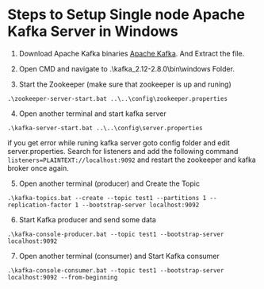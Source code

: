# Steps to Setup Single node Apache Kafka Server in Windows

1. Download Apache Kafka binaries [Apache Kafka](https://kafka.apache.org/downloads). And Extract the file.

2. Open CMD and navigate to .\kafka_2.12-2.8.0\bin\windows Folder.

3. Start the Zookeeper (make sure that zookeeper is up and runing)
```
.\zookeeper-server-start.bat ..\..\config\zookeeper.properties
```
4. Open another terminal and start kafka server 
```
.\kafka-server-start.bat ..\..\config\server.properties
```
if you get error while runing kafka server goto config folder and edit server.properties. 
Search for listeners and add the following command `listeners=PLAINTEXT://localhost:9092`
and restart the zookeeper and kafka broker once again.

5. Open another terminal (producer) and Create the Topic 
```
.\kafka-topics.bat --create --topic test1 --partitions 1 --replication-factor 1 --bootstrap-server localhost:9092
```
6. Start Kafka producer and send some data
```
.\kafka-console-producer.bat --topic test1 --bootstrap-server localhost:9092
```
7.  Open another terminal (consumer) and Start Kafka consumer
```
.\kafka-console-consumer.bat --topic test1 --bootstrap-server localhost:9092 --from-beginning
```
